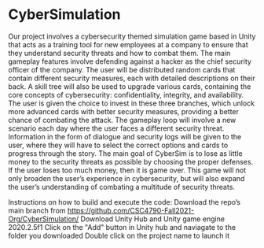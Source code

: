# CyberSimulation

Our project involves a cybersecurity themed simulation game based in Unity that acts as a training tool for new employees at a company to ensure that they understand security threats and how to combat them. The main gameplay features involve defending against a hacker as the chief security officer of the company. The user will be distributed random cards that contain different security measures, each with detailed descriptions on their back. A skill tree will also be used to upgrade various cards, containing the core concepts of cybersecurity: confidentiality, integrity, and availability. The user is given the choice to invest in these three branches, which unlock more advanced cards with better security measures, providing a better chance of combating the attack. The gameplay loop will involve a new scenario each day where the user faces a different security threat. Information in the form of dialogue and security logs will be given to the user, where they will have to select the correct options and cards to progress through the story. The main goal of CyberSim is to lose as little money to the security threats as possible by choosing the proper defenses. If the user loses too much money, then it is game over. This game will not only broaden the user’s experience in cybersecurity, but will also expand the user’s understanding of combating a multitude of security threats.


Instructions on how to build and execute the code:
Download the repo’s main branch from https://github.com/CSC4790-Fall2021-Org/CyberSimulation/
Download Unity Hub and Unity game engine 2020.2.5f1
Click on the "Add" button in Unity hub and naviagate to the folder you downloaded
Double click on the project name to launch it 

